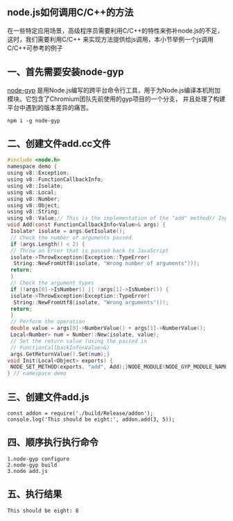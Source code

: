 ## node.js如何调用C/C++的方法
在一些特定应用场景，高级程序员需要利用C/C++的特性来弥补node.js的不足，这时，我们需要利用C/C++
来实现方法提供给js调用，本小节举例一个js调用C/C++可参考的例子
## 一、首先需要安装node-gyp
[node-gyp](https://www.npmjs.com/package/node-gyp) 是用Node.js编写的跨平台命令行工具，用于为Node.js编译本机附加模块。它包含了Chromium团队先前使用的gyp项目的一个分支， 并且处理了构建平台中遇到的版本差异的痛苦。
```
npm i -g node-gyp
```
## 二、创建文件add.cc文件

```c
#include <node.h>
namespace demo {
using v8::Exception;
using v8::FunctionCallbackInfo;
using v8::Isolate;
using v8::Local;
using v8::Number;
using v8::Object;
using v8::String;
using v8::Value;// This is the implementation of the "add" method// Input arguments are passed using the// const FunctionCallbackInfo<Value>& args struct
void Add(const FunctionCallbackInfo<Value>& args) {
 Isolate* isolate = args.GetIsolate();
 // Check the number of arguments passed.
 if (args.Length() < 2) {
 // Throw an Error that is passed back to JavaScript
 isolate->ThrowException(Exception::TypeError(
  String::NewFromUtf8(isolate, "Wrong number of arguments")));
 return;
 }
 // Check the argument types
 if (!args[0]->IsNumber() || !args[1]->IsNumber()) {
 isolate->ThrowException(Exception::TypeError(
  String::NewFromUtf8(isolate, "Wrong arguments")));
 return;
 }
 // Perform the operation
 double value = args[0]->NumberValue() + args[1]->NumberValue();
 Local<Number> num = Number::New(isolate, value);
 // Set the return value (using the passed in
 // FunctionCallbackInfo<Value>&)
 args.GetReturnValue().Set(num);}
void Init(Local<Object> exports) {
 NODE_SET_METHOD(exports, "add", Add);}NODE_MODULE(NODE_GYP_MODULE_NAME, Init)
} // namespace demo
```

## 三、创建文件add.js

```
const addon = require('./build/Release/addon');
console.log('This should be eight:', addon.add(3, 5));
```
## 四、顺序执行执行命令

```
1.node-gyp configure 
2.node-gyp build
3.node add.js
```

## 五、执行结果

```
This should be eight: 8
```

